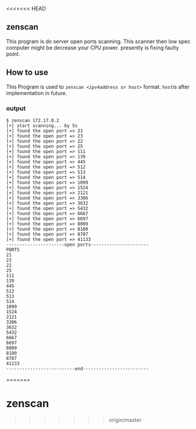 <<<<<<< HEAD
## zenscan

This program is do server open ports scanning. This scanner then low spec computer might be decrease your CPU power. presently is fixing faulty point.

## How to use

This Program is used to `zenscan <ipv4address or host>` format. `host`is after implementation in future.
### output
```
$ zenscan 172.17.0.2
[+] start scanning... by 5s
[+] found the open port => 21
[+] found the open port => 23
[+] found the open port => 22
[+] found the open port => 25
[+] found the open port => 111
[+] found the open port => 139
[+] found the open port => 445
[+] found the open port => 512
[+] found the open port => 513
[+] found the open port => 514
[+] found the open port => 1099
[+] found the open port => 1524
[+] found the open port => 2121
[+] found the open port => 3306
[+] found the open port => 3632
[+] found the open port => 5432
[+] found the open port => 6667
[+] found the open port => 6697
[+] found the open port => 8009
[+] found the open port => 8180
[+] found the open port => 8787
[+] found the open port => 41133
----------------------open ports----------------------
PORTS
21
23
22
25
111
139
445
512
513
514
1099
1524
2121
3306
3632
5432
6667
6697
8009
8180
8787
41133
--------------------------end-------------------------
```
=======
# zenscan
>>>>>>> origin/master
